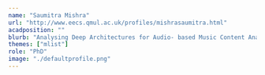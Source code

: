 ```yaml
---
name: "Saumitra Mishra"
url: "http://www.eecs.qmul.ac.uk/profiles/mishrasaumitra.html"
acadposition: ""
blurb: "Analysing Deep Architectures for Audio- based Music Content Analysis"
themes: ["mlist"]
role: "PhD"
image: "./defaultprofile.png"
---
```


